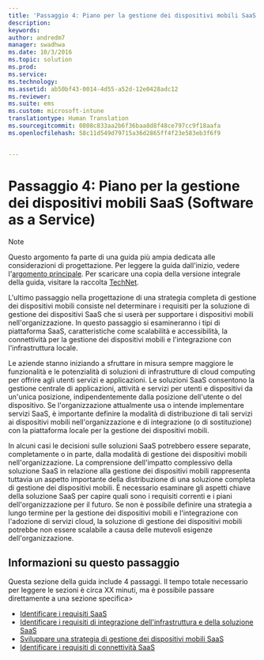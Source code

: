 ```yaml
---
title: 'Passaggio 4: Piano per la gestione dei dispositivi mobili SaaS (Software as a Service)'
description: 
keywords: 
author: andredm7
manager: swadhwa
ms.date: 10/3/2016
ms.topic: solution
ms.prod: 
ms.service: 
ms.technology: 
ms.assetid: ab50bf43-0014-4d55-a52d-12e0428adc12
ms.reviewer: 
ms.suite: ems
ms.custom: microsoft-intune
translationtype: Human Translation
ms.sourcegitcommit: 0808c833aa2b6f36baa8d8f48ce797cc9f18aafa
ms.openlocfilehash: 58c11d549d79715a36d2865ff4f23e583eb3f6f9


---
```


# Passaggio 4: Piano per la gestione dei dispositivi mobili SaaS (Software as a Service)

>[!NOTE]
>Questo argomento fa parte di una guida più ampia dedicata alle considerazioni di progettazione. Per leggere la guida dall'inizio, vedere l'[argomento principale](mdm-design-considerations-guide.md). Per scaricare una copia della versione integrale della guida, visitare la raccolta [TechNet](https://gallery.technet.microsoft.com/Mobile-Device-Management-7d401582).

L'ultimo passaggio nella progettazione di una strategia completa di gestione dei dispositivi mobili consiste nel determinare i requisiti per la soluzione di gestione dei dispositivi SaaS che si userà per supportare i dispositivi mobili nell'organizzazione. In questo passaggio si esamineranno i tipi di piattaforma SaaS, caratteristiche come scalabilità e accessibilità, la connettività per la gestione dei dispositivi mobili e l'integrazione con l'infrastruttura locale.

Le aziende stanno iniziando a sfruttare in misura sempre maggiore le funzionalità e le potenzialità di soluzioni di infrastrutture di cloud computing per offrire agli utenti servizi e applicazioni. Le soluzioni SaaS consentono la gestione centrale di applicazioni, attività e servizi per utenti e dispositivi da un'unica posizione, indipendentemente dalla posizione dell'utente o del dispositivo. Se l'organizzazione attualmente usa o intende implementare servizi SaaS, è importante definire la modalità di distribuzione di tali servizi ai dispositivi mobili nell'organizzazione e di integrazione (o di sostituzione) con la piattaforma locale per la gestione dei dispositivi mobili. 

In alcuni casi le decisioni sulle soluzioni SaaS potrebbero essere separate, completamente o in parte, dalla modalità di gestione dei dispositivi mobili nell'organizzazione. La comprensione dell'impatto complessivo della soluzione SaaS in relazione alla gestione dei dispositivi mobili rappresenta tuttavia un aspetto importante della distribuzione di una soluzione completa di gestione dei dispositivi mobili. </para><para>È necessario esaminare gli aspetti chiave della soluzione SaaS per capire quali sono i requisiti correnti e i piani dell'organizzazione per il futuro. Se non è possibile definire una strategia a lungo termine per la gestione dei dispositivi mobili e l'integrazione con l'adozione di servizi cloud, la soluzione di gestione dei dispositivi mobili potrebbe non essere scalabile a causa delle mutevoli esigenze dell'organizzazione.

## Informazioni su questo passaggio

Questa sezione della guida include 4 passaggi. Il tempo totale necessario per leggere le sezioni è circa XX minuti, ma è possibile passare direttamente a una sezione specifica>

- [Identificare i requisiti SaaS](mdm-identify-saas-requirements.md)
- [Identificare i requisiti di integrazione dell'infrastruttura e della soluzione SaaS](mdm-identify-saas-solution-infrastructure-integration-needs.md)
- [Sviluppare una strategia di gestione dei dispositivi mobili SaaS](mdm-develop-saas-mdm-strategy.md)
- [Identificare i requisiti di connettività SaaS](mdm-identify-saas-connectivity-requirements.md)



<!--HONumber=Oct16_HO1-->


